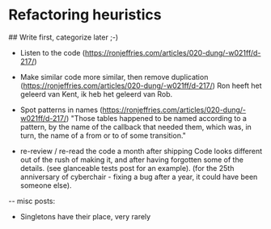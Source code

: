 # Refactoring heuristics

## Write first, categorize later ;-)

- Listen to the code
(https://ronjeffries.com/articles/020-dung/-w021ff/d-217/) 
- Make similar code more similar, then remove duplication
  (https://ronjeffries.com/articles/020-dung/-w021ff/d-217/) Ron heeft het geleerd van Kent, ik heb het geleerd van Rob.
- Spot patterns in names
(https://ronjeffries.com/articles/020-dung/-w021ff/d-217/)
  "Those tables happened to be named according to a pattern, by the name of the callback that needed them, which was, in turn, the name of a from or to of some transition."

- re-review / re-read the code a month after shipping Code looks different out
 of the rush of making it, and after having forgotten some of the details. (see
 glanceable tests post for an example). (for the 25th anniversary of
 cyberchair - fixing a bug after a year, it could have been someone else).

-- misc posts:
- Singletons have their place, very rarely
